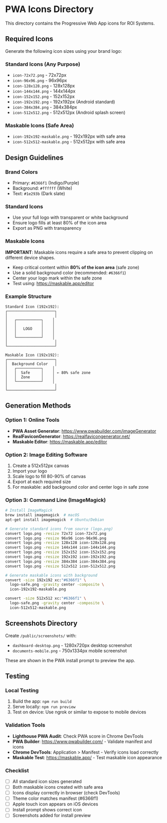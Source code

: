 # PWA Icons Directory

This directory contains the Progressive Web App icons for ROI Systems.

## Required Icons

Generate the following icon sizes using your brand logo:

### Standard Icons (Any Purpose)
- `icon-72x72.png` - 72x72px
- `icon-96x96.png` - 96x96px
- `icon-128x128.png` - 128x128px
- `icon-144x144.png` - 144x144px
- `icon-152x152.png` - 152x152px
- `icon-192x192.png` - 192x192px (Android standard)
- `icon-384x384.png` - 384x384px
- `icon-512x512.png` - 512x512px (Android splash screen)

### Maskable Icons (Safe Area)
- `icon-192x192-maskable.png` - 192x192px with safe area
- `icon-512x512-maskable.png` - 512x512px with safe area

## Design Guidelines

### Brand Colors
- Primary: `#6366f1` (Indigo/Purple)
- Background: `#ffffff` (White)
- Text: `#1e293b` (Dark slate)

### Standard Icons
- Use your full logo with transparent or white background
- Ensure logo fills at least 80% of the icon area
- Export as PNG with transparency

### Maskable Icons
**IMPORTANT**: Maskable icons require a safe area to prevent clipping on different device shapes.

- Keep critical content within **80% of the icon area** (safe zone)
- Use a solid background color (recommended: `#6366f1`)
- Center your logo mark within the safe zone
- Test using: https://maskable.app/editor

### Example Structure
```
Standard Icon (192x192):
┌─────────────────────┐
│                     │
│   ┌───────────┐    │
│   │           │    │
│   │   LOGO    │    │
│   │           │    │
│   └───────────┘    │
│                     │
└─────────────────────┘

Maskable Icon (192x192):
┌─────────────────────┐
│  Background Color   │
│   ┌───────────┐    │
│   │  Safe     │    │ ← 80% safe zone
│   │  Zone     │    │
│   └───────────┘    │
│                     │
└─────────────────────┘
```

## Generation Methods

### Option 1: Online Tools
- **PWA Asset Generator**: https://www.pwabuilder.com/imageGenerator
- **RealFaviconGenerator**: https://realfavicongenerator.net/
- **Maskable Editor**: https://maskable.app/editor

### Option 2: Image Editing Software
1. Create a 512x512px canvas
2. Import your logo
3. Scale logo to fill 80-90% of canvas
4. Export at each required size
5. For maskable: add background color and center logo in safe zone

### Option 3: Command Line (ImageMagick)
```bash
# Install ImageMagick
brew install imagemagick  # macOS
apt-get install imagemagick  # Ubuntu/Debian

# Generate standard icons from source (logo.png)
convert logo.png -resize 72x72 icon-72x72.png
convert logo.png -resize 96x96 icon-96x96.png
convert logo.png -resize 128x128 icon-128x128.png
convert logo.png -resize 144x144 icon-144x144.png
convert logo.png -resize 152x152 icon-152x152.png
convert logo.png -resize 192x192 icon-192x192.png
convert logo.png -resize 384x384 icon-384x384.png
convert logo.png -resize 512x512 icon-512x512.png

# Generate maskable icons with background
convert -size 192x192 xc:"#6366f1" \
  logo-safe.png -gravity center -composite \
  icon-192x192-maskable.png

convert -size 512x512 xc:"#6366f1" \
  logo-safe.png -gravity center -composite \
  icon-512x512-maskable.png
```

## Screenshots Directory

Create `/public/screenshots/` with:
- `dashboard-desktop.png` - 1280x720px desktop screenshot
- `documents-mobile.png` - 750x1334px mobile screenshot

These are shown in the PWA install prompt to preview the app.

## Testing

### Local Testing
1. Build the app: `npm run build`
2. Serve locally: `npm run preview`
3. Test on device: Use ngrok or similar to expose to mobile devices

### Validation Tools
- **Lighthouse PWA Audit**: Check PWA score in Chrome DevTools
- **PWA Builder**: https://www.pwabuilder.com/ - Validate manifest and icons
- **Chrome DevTools**: Application > Manifest - Verify icons load correctly
- **Maskable Test**: https://maskable.app/ - Test maskable icon appearance

### Checklist
- [ ] All standard icon sizes generated
- [ ] Both maskable icons created with safe area
- [ ] Icons display correctly in browser (check DevTools)
- [ ] Theme color matches manifest (#6366f1)
- [ ] Apple touch icon appears on iOS devices
- [ ] Install prompt shows correct icon
- [ ] Screenshots added for install preview
